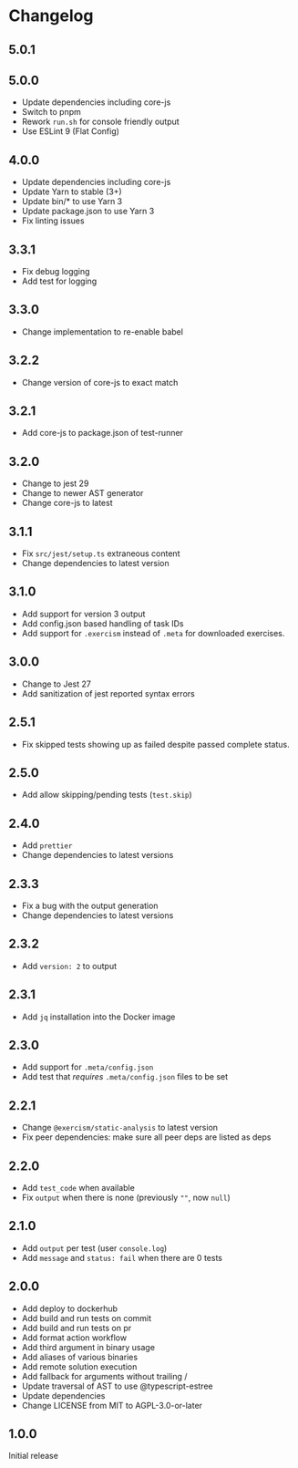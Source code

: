 # Changelog

## 5.0.1

## 5.0.0

- Update dependencies including core-js
- Switch to pnpm
- Rework `run.sh` for console friendly output
- Use ESLint 9 (Flat Config)

## 4.0.0

- Update dependencies including core-js
- Update Yarn to stable (3+)
- Update bin/\* to use Yarn 3
- Update package.json to use Yarn 3
- Fix linting issues

## 3.3.1

- Fix debug logging
- Add test for logging

## 3.3.0

- Change implementation to re-enable babel

## 3.2.2

- Change version of core-js to exact match

## 3.2.1

- Add core-js to package.json of test-runner

## 3.2.0

- Change to jest 29
- Change to newer AST generator
- Change core-js to latest

## 3.1.1

- Fix `src/jest/setup.ts` extraneous content
- Change dependencies to latest version

## 3.1.0

- Add support for version 3 output
- Add config.json based handling of task IDs
- Add support for `.exercism` instead of `.meta` for downloaded exercises.

## 3.0.0

- Change to Jest 27
- Add sanitization of jest reported syntax errors

## 2.5.1

- Fix skipped tests showing up as failed despite passed complete status.

## 2.5.0

- Add allow skipping/pending tests (`test.skip`)

## 2.4.0

- Add `prettier`
- Change dependencies to latest versions

## 2.3.3

- Fix a bug with the output generation
- Change dependencies to latest versions

## 2.3.2

- Add `version: 2` to output

## 2.3.1

- Add `jq` installation into the Docker image

## 2.3.0

- Add support for `.meta/config.json`
- Add test that _requires_ `.meta/config.json` files to be set

## 2.2.1

- Change `@exercism/static-analysis` to latest version
- Fix peer dependencies: make sure all peer deps are listed as deps

## 2.2.0

- Add `test_code` when available
- Fix `output` when there is none (previously `""`, now `null`)

## 2.1.0

- Add `output` per test (user `console.log`)
- Add `message` and `status: fail` when there are 0 tests

## 2.0.0

- Add deploy to dockerhub
- Add build and run tests on commit
- Add build and run tests on pr
- Add format action workflow
- Add third argument in binary usage
- Add aliases of various binaries
- Add remote solution execution
- Add fallback for arguments without trailing /
- Update traversal of AST to use @typescript-estree
- Update dependencies
- Change LICENSE from MIT to AGPL-3.0-or-later

## 1.0.0

Initial release
